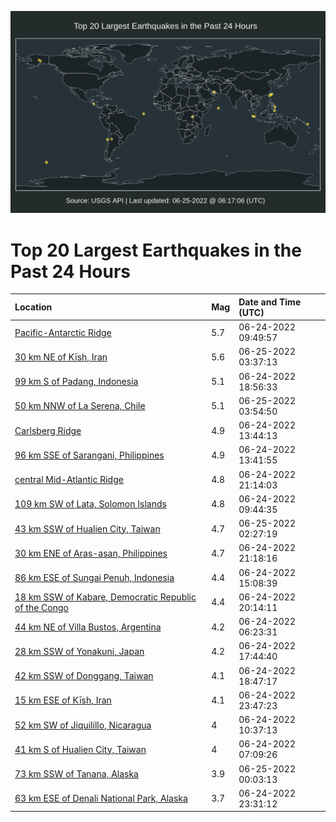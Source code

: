 ![Map](./map.png)

# Top 20 Largest Earthquakes in the Past 24 Hours

| Location | Mag | Date and Time (UTC) |
|:---|:---|:---|
| [Pacific-Antarctic Ridge](https://earthquake.usgs.gov/earthquakes/eventpage/us7000hjvj) | 5.7 | 06-24-2022 09:49:57 |
| [30 km NE of Kīsh, Iran](https://earthquake.usgs.gov/earthquakes/eventpage/us7000hk3w) | 5.6 | 06-25-2022 03:37:13 |
| [99 km S of Padang, Indonesia](https://earthquake.usgs.gov/earthquakes/eventpage/us7000hk0k) | 5.1 | 06-24-2022 18:56:33 |
| [50 km NNW of La Serena, Chile](https://earthquake.usgs.gov/earthquakes/eventpage/us7000hk3y) | 5.1 | 06-25-2022 03:54:50 |
| [Carlsberg Ridge](https://earthquake.usgs.gov/earthquakes/eventpage/us7000hjwr) | 4.9 | 06-24-2022 13:44:13 |
| [96 km SSE of Sarangani, Philippines](https://earthquake.usgs.gov/earthquakes/eventpage/us7000hjwp) | 4.9 | 06-24-2022 13:41:55 |
| [central Mid-Atlantic Ridge](https://earthquake.usgs.gov/earthquakes/eventpage/us7000hk2e) | 4.8 | 06-24-2022 21:14:03 |
| [109 km SW of Lata, Solomon Islands](https://earthquake.usgs.gov/earthquakes/eventpage/us7000hjve) | 4.8 | 06-24-2022 09:44:35 |
| [43 km SSW of Hualien City, Taiwan](https://earthquake.usgs.gov/earthquakes/eventpage/us7000hk3p) | 4.7 | 06-25-2022 02:27:19 |
| [30 km ENE of Aras-asan, Philippines](https://earthquake.usgs.gov/earthquakes/eventpage/us7000hk2d) | 4.7 | 06-24-2022 21:18:16 |
| [86 km ESE of Sungai Penuh, Indonesia](https://earthquake.usgs.gov/earthquakes/eventpage/us7000hjyk) | 4.4 | 06-24-2022 15:08:39 |
| [18 km SSW of Kabare, Democratic Republic of the Congo](https://earthquake.usgs.gov/earthquakes/eventpage/us7000hk1v) | 4.4 | 06-24-2022 20:14:11 |
| [44 km NE of Villa Bustos, Argentina](https://earthquake.usgs.gov/earthquakes/eventpage/us7000hjug) | 4.2 | 06-24-2022 06:23:31 |
| [28 km SSW of Yonakuni, Japan](https://earthquake.usgs.gov/earthquakes/eventpage/us7000hk04) | 4.2 | 06-24-2022 17:44:40 |
| [42 km SSW of Donggang, Taiwan](https://earthquake.usgs.gov/earthquakes/eventpage/us7000hk0i) | 4.1 | 06-24-2022 18:47:17 |
| [15 km ESE of Kīsh, Iran](https://earthquake.usgs.gov/earthquakes/eventpage/us7000hk35) | 4.1 | 06-24-2022 23:47:23 |
| [52 km SW of Jiquilillo, Nicaragua](https://earthquake.usgs.gov/earthquakes/eventpage/us7000hjvp) | 4 | 06-24-2022 10:37:13 |
| [41 km S of Hualien City, Taiwan](https://earthquake.usgs.gov/earthquakes/eventpage/us7000hjup) | 4 | 06-24-2022 07:09:26 |
| [73 km SSW of Tanana, Alaska](https://earthquake.usgs.gov/earthquakes/eventpage/ak022832lqxz) | 3.9 | 06-25-2022 00:03:13 |
| [63 km ESE of Denali National Park, Alaska](https://earthquake.usgs.gov/earthquakes/eventpage/ak02281sxdf3) | 3.7 | 06-24-2022 23:31:12 |
